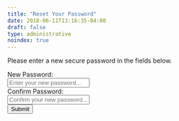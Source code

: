 ```yaml
---
title: "Reset Your Password"
date: 2018-06-11T13:16:35-04:00
draft: false
type: administrative
noindex: true
---
```


<form id="password-reset" data-parsley-validate>
  <p class="mb-40">Please enter a new secure password in the fields below.</p>

  <div class="field">
    <label class="label" for="new-password">New Password:</label>
    <div class="control">
      <input class="input is-medium" name="new-password" id="new-password" type="password" placeholder="Enter your new password..." required />
    </div>
  </div>

  <div class="field">
    <label class="label" for="confirm-password">Confirm Password:</label>
    <div class="control">
      <input class="input is-medium" name="confirm-password" id="confirm-password" type="password" placeholder="Confirm your new password..." required data-parsley-equalto="#new-password" />
    </div>
  </div>

  <div class="field is-grouped is-grouped-centered">
    <div class="control">
      <button class="button cta-lg is-large rounded accent-btn raised is-link password-reset-btn">Submit</button>
    </div>
  </div>
</form>
